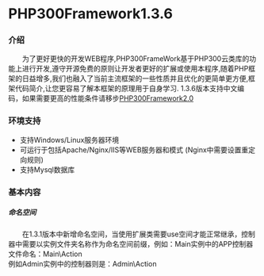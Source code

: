 PHP300Framework1.3.6
====
### 介绍
&emsp;&emsp;为了更好更快的开发WEB程序,PHP300FrameWork基于PHP300云类库的功能上进行开发,遵守开源免费的原则让开发者更好的扩展或使用本程序,随着PHP框架的日益增多,我们也融入了当前主流框架的一些性质并且优化的更简单更方便,框架代码简介,让您更容易了解本框架的原理用于自身学习.
1.3.6版本支持中文编码，如果需要更高的性能条件请移步[PHP300Framework2.0](https://github.com/xcg340122/PHP300Framework2.0)
### 环境支持
* 支持Windows/Linux服务器环境
* 可运行于包括Apache/Nginx/IIS等WEB服务器和模式 (Nginx中需要设置重定向规则)
* 支持Mysql数据库
### 基本内容
##### 命名空间
&emsp;&emsp;在1.3.1版本中新增命名空间，当使用扩展类需要use空间才能正常继承，控制器中需要以实例文件夹名称作为命名空间前缀，例如：Main实例中的APP控制器文件命名：Main\Action
<br />
例如Admin实例中的控制器则是：Admin\Action

